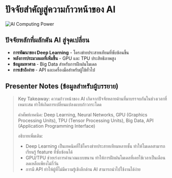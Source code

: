 # ปัจจัยสำคัญสู่ความก้าวหน้าของ AI

![AI Computing Power](https://www.google.com/search?q=gpu+computing+ai+data+center&tbm=isch)

## ปัจจัยหลักที่ผลักดัน AI สู่จุดเปลี่ยน

- **การพัฒนาของ Deep Learning** - โครงข่ายประสาทเทียมที่ซับซ้อนขึ้น
- **พลังการประมวลผลที่เพิ่มขึ้น** - GPU และ TPU ประสิทธิภาพสูง
- **ข้อมูลมหาศาล** - Big Data สำหรับการฝึกฝนโมเดล
- **การเข้าถึงง่าย** - API และเครื่องมือสำหรับผู้ใช้ทั่วไป

## Presenter Notes (ข้อมูลสำหรับผู้บรรยาย)

> Key Takeaway: ความก้าวหน้าของ AI เกิดจากปัจจัยหลายด้านที่มาบรรจบกันในช่วงเวลาที่เหมาะสม ทำให้เกิดการเปลี่ยนแปลงแบบก้าวกระโดด
>
> คำศัพท์เทคนิค: Deep Learning, Neural Networks, GPU (Graphics Processing Units), TPU (Tensor Processing Units), Big Data, API (Application Programming Interface)
>
> อธิบายเพิ่มเติม:
> - Deep Learning เป็นเทคนิคที่ใช้โครงข่ายประสาทเทียมหลายชั้น ทำให้โมเดลสามารถเรียนรู้ feature ที่ซับซ้อนได้
> - GPU/TPU ช่วยเร่งการคำนวณแบบขนาน ทำให้การฝึกฝนโมเดลที่เคยใช้เวลาเป็นเดือนลดเหลือเพียงไม่กี่วัน
> - การมี API ทำให้ผู้ที่ไม่มีความรู้เชิงลึกด้าน AI สามารถนำไปใช้งานได้ง่าย
